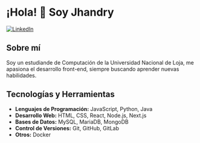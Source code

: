 # ¡Hola! 👋 Soy Jhandry

[![LinkedIn](https://img.shields.io/badge/LinkedIn-Perfil-blue)](www.linkedin.com/in/jhandrychimbo)


## Sobre mí

Soy un estudiande de Computación de la Universidad Nacional de Loja, me apasiona el desarrollo front-end, siempre buscando aprender nuevas habilidades.

## Tecnologías y Herramientas

- **Lenguajes de Programación:** JavaScript, Python, Java
- **Desarrollo Web:** HTML, CSS, React, Node.js, Next.js
- **Bases de Datos:** MySQL, MariaDB, MongoDB
- **Control de Versiones:** Git, GitHub, GitLab
- **Otros:** Docker

<!---
JhandryChimbo/JhandryChimbo is a ✨ special ✨ repository because its `README.md` (this file) appears on your GitHub profile.
You can click the Preview link to take a look at your changes.
--->

